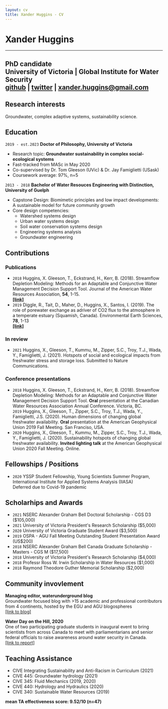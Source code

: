 ```yaml
---
layout: cv
title: Xander Huggins - CV
---
```

# Xander Huggins 
---
PhD candidate <br/> 
University of Victoria | Global Institute for Water Security <br/> 
[github](https://github.com/XanderHuggins) | [twitter](https://twitter.com/xander_huggins) | <xander.huggins@gmail.com>
---

## Research interests

Groundwater, complex adaptive systems, sustainability science.

## Education

`2019 - est.2023`
__Doctor of Philosophy, University of Victoria__
- Research topic: **Groundwater sustainability in complex social-ecological systems**
- Fast-tracked from MASc in May 2020
- Co-supervised by Dr. Tom Gleeson (UVic) & Dr. Jay Famiglietti (USask)
- Coursework average: 97%, n=5

`2013 - 2018`
__Bachelor of Water Resouces Engineering with Distinction, University of Guelph__
- Capstone Design: Biomimetic principles and low impact developments: A sustainable model for future community growth
- Core design competencies: 
  - Watershed systems design
  - Urban water systems design
  - Soil water conservation systems design
  - Engineering systems analysis
  - Groundwater engineering

## Contributions
### Publications
- `2018` Huggins, X. Gleeson, T., Eckstrand, H., Kerr, B. (2018). Streamflow Depletion Modeling: Methods for an Adaptable and Conjunctive Water Management Decision Support Tool. Journal of the American Water Resources Association, **54**, 1-15. <br/> [**[link]**](https://doi.org/10.1111/1752-1688.12659) <br/>
- `2019` Diggle, R., Tait, D., Maher, D., Huggins, X., Santos, I. (2019). The role of porewater exchange as  adriver of CO2 flux to the atmosphere in a temperate estuary (Squamish, Canada). Environmental Earth Sciences, **78**, 1-13 <br/> [**[link]**](https://doi.org/10.1007/s12665-019-8291-3)

### In review 
- `2021` Huggins, X., Gleeson, T., Kummu, M., Zipper, S.C., Troy, T.J., Wada, Y., Famiglietti, J. (2021). Hotspots of social and ecological impacts from freshwater stress and storage loss. Submitted to Nature Communications.

### Conference presentations
- `2018` Huggins, X. Gleeson, T., Eckstrand, H., Kerr, B. (2018). Streamflow Depletion Modeling: Methods for an Adaptable and Conjunctive Water Management Decision Support Tool. **Oral** presentation at the Canadian Water Resources Association Annual Conference. Victoria, BC. <br/>
`2019` Huggins, X., Gleeson, T., Zipper, S.C., Troy, T.J., Wada, Y., Famiglietti, J.S. (2020). Human dimensions of changing global freshwater availability. **Oral** presentation at the American Geophysical Union 2019 Fall Meeting. San Franciso, USA. <br/>
- `2020` Huggins, X., Gleeson, T., Kummu, M., Zipper, S.C., Troy, T.J., Wada, Y., Famiglietti, J. (2020). Sustainability hotspots of changing global freshwater availability. **Invited lighting talk** at the American Geophysical Union 2020 Fall Meeting. Online.

## Fellowships / Positions
- `2020` YSSP Student Fellowship, Young Scientists Summer Program, International Institute for Applied Systems Analysis (IIASA) <br/>
Deferred due to Covid-19 pandemic

## Scholarhips and Awards
- `2021` NSERC Alexander Graham Bell Doctoral Scholarship - CGS D3 ($105,000)
- `2021` University of Victoria President's Research Scholarship ($5,000)
- `2020` University of Victoria Graduate Student Award ($3,500)
- `2019` OSPA - AGU Fall Meeting Outstanding Student Presentation Award (US$200)
- `2018` NSERC Alexander Graham Bell Canada Graduate Scholarship - Masters - CGS M ($17,500)
- `2018` University of Victoria President's Research Scholarship ($4,000)
- `2018` Professr Ross W. Irwin Scholarship in Water Resources ($1,000)
- `2018` Raymond Theodore Guther Memorial Scholarship ($2,000)

## Community invovlement
__Managing editor, waterunderground blog__ <br/>
Groundwater focused blog with >15 academic and professional contributors from 4 continents, hosted by the EGU and AGU blogospheres <br/>
[[link to blog]](https://blogs.egu.eu/network/water-underground/)

__Water Day on the Hill, 2020__ <br/>
One of two participating graduate students in inaugural event to bring scientists from across Canada to meet with parliamentarians and senior federal officials to raise awareness around water security in Canada. <br/>
[[link to report]](https://water.usask.ca/documents/events/water-day-on-the-hill-report.pdf)

## Teaching Assistance 
- CIVE Integrating Sustainability and Anti-Racism in Curriculum (2021)
- CIVE 445: Groundwater hydrology (2021)
- CIVE 345: Fluid Mechanics (2019, 2020)
- CIVE 440: Hydrology and Hydraulics (2020)
- CIVE 340: Sustainable Water Resources (2019) <br/>

__mean TA effectiveness score: 9.52/10 (n=47)__

<!-- ### Footer

Last updated: June 2021 -->
